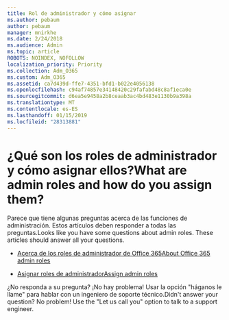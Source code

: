 ```yaml
---
title: Rol de administrador y cómo asignar
ms.author: pebaum
author: pebaum
manager: mnirkhe
ms.date: 2/24/2018
ms.audience: Admin
ms.topic: article
ROBOTS: NOINDEX, NOFOLLOW
localization_priority: Priority
ms.collection: Adm_O365
ms.custom: Adm_O365
ms.assetid: ca7d439d-ffe7-4351-bfd1-b022e4056138
ms.openlocfilehash: c94af74857e34148420c29fafabd48c8af1eca0e
ms.sourcegitcommit: d6ea5e9458a2b8ceaab3ac4bd483e1130b9a398a
ms.translationtype: MT
ms.contentlocale: es-ES
ms.lasthandoff: 01/15/2019
ms.locfileid: "28313881"
---
```

# <a name="what-are-admin-roles-and-how-do-you-assign-them"></a><span data-ttu-id="6d8d9-102">¿Qué son los roles de administrador y cómo asignar ellos?</span><span class="sxs-lookup"><span data-stu-id="6d8d9-102">What are admin roles and how do you assign them?</span></span>

<span data-ttu-id="6d8d9-p101">Parece que tiene algunas preguntas acerca de las funciones de administración. Estos artículos deben responder a todas las preguntas.</span><span class="sxs-lookup"><span data-stu-id="6d8d9-p101">Looks like you have some questions about admin roles. These articles should answer all your questions.</span></span>
  
- [<span data-ttu-id="6d8d9-105">Acerca de los roles de administrador de Office 365</span><span class="sxs-lookup"><span data-stu-id="6d8d9-105">About Office 365 admin roles</span></span>](https://support.office.com/article/https://support.office.com/en-us/article/About-Office-365-admin-roles-da585eea-f576-4f55-a1e0-87090b6aaa9d.aspx)
    
- [<span data-ttu-id="6d8d9-106">Asignar roles de administrador</span><span class="sxs-lookup"><span data-stu-id="6d8d9-106">Assign admin roles</span></span>](https://support.office.com/article/https://support.office.com/en-us/article/assign-eac4d046-1afd-4f1a-85fc-8219c79e1504.aspx)
    
<span data-ttu-id="6d8d9-p102">¿No responda a su pregunta? ¡No hay problema! Usar la opción "háganos le llame" para hablar con un ingeniero de soporte técnico.</span><span class="sxs-lookup"><span data-stu-id="6d8d9-p102">Didn't answer your question? No problem! Use the "Let us call you" option to talk to a support engineer.</span></span>
  


